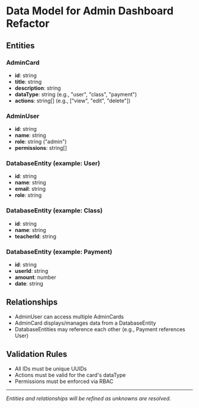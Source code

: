# Data Model for Admin Dashboard Refactor

## Entities

### AdminCard
- **id**: string
- **title**: string
- **description**: string
- **dataType**: string (e.g., "user", "class", "payment")
- **actions**: string[] (e.g., ["view", "edit", "delete"])

### AdminUser
- **id**: string
- **name**: string
- **role**: string ("admin")
- **permissions**: string[]

### DatabaseEntity (example: User)
- **id**: string
- **name**: string
- **email**: string
- **role**: string

### DatabaseEntity (example: Class)
- **id**: string
- **name**: string
- **teacherId**: string

### DatabaseEntity (example: Payment)
- **id**: string
- **userId**: string
- **amount**: number
- **date**: string

## Relationships
- AdminUser can access multiple AdminCards
- AdminCard displays/manages data from a DatabaseEntity
- DatabaseEntities may reference each other (e.g., Payment references User)

## Validation Rules
- All IDs must be unique UUIDs
- Actions must be valid for the card's dataType
- Permissions must be enforced via RBAC

---
*Entities and relationships will be refined as unknowns are resolved.*
